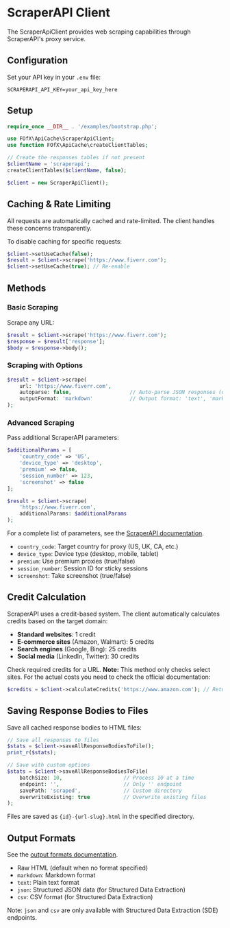 # ScraperAPI Client

The ScraperApiClient provides web scraping capabilities through ScraperAPI's proxy service.

## Configuration

Set your API key in your `.env` file:

```env
SCRAPERAPI_API_KEY=your_api_key_here
```

## Setup

```php
require_once __DIR__ . '/examples/bootstrap.php';

use FOfX\ApiCache\ScraperApiClient;
use function FOfX\ApiCache\createClientTables;

// Create the responses tables if not present
$clientName = 'scraperapi';
createClientTables($clientName, false);

$client = new ScraperApiClient();
```

## Caching & Rate Limiting

All requests are automatically cached and rate-limited. The client handles these concerns transparently.

To disable caching for specific requests:

```php
$client->setUseCache(false);
$result = $client->scrape('https://www.fiverr.com');
$client->setUseCache(true); // Re-enable
```

## Methods

### Basic Scraping

Scrape any URL:

```php
$result = $client->scrape('https://www.fiverr.com');
$response = $result['response'];
$body = $response->body();
```

### Scraping with Options

```php
$result = $client->scrape(
    url: 'https://www.fiverr.com',
    autoparse: false,                   // Auto-parse JSON responses (default: false)
    outputFormat: 'markdown'            // Output format: 'text', 'markdown', etc. (optional)
);
```

### Advanced Scraping

Pass additional ScraperAPI parameters:

```php
$additionalParams = [
    'country_code' => 'US',
    'device_type' => 'desktop',
    'premium' => false,
    'session_number' => 123,
	'screenshot' => false
];

$result = $client->scrape(
    'https://www.fiverr.com',
    additionalParams: $additionalParams
);
```

For a complete list of parameters, see the [ScraperAPI documentation](https://docs.scraperapi.com/making-requests/customizing-requests).

- `country_code`: Target country for proxy (US, UK, CA, etc.)
- `device_type`: Device type (desktop, mobile, tablet)
- `premium`: Use premium proxies (true/false)
- `session_number`: Session ID for sticky sessions
- `screenshot`: Take screenshot (true/false)

## Credit Calculation

ScraperAPI uses a credit-based system. The client automatically calculates credits based on the target domain:

- **Standard websites**: 1 credit
- **E-commerce sites** (Amazon, Walmart): 5 credits  
- **Search engines** (Google, Bing): 25 credits
- **Social media** (LinkedIn, Twitter): 30 credits

Check required credits for a URL. **Note:** This method only checks select sites. For the actual costs you need to check the official documentation:

```php
$credits = $client->calculateCredits('https://www.amazon.com'); // Returns 5
```

## Saving Response Bodies to Files

Save all cached response bodies to HTML files:

```php
// Save all responses to files
$stats = $client->saveAllResponseBodiesToFile();
print_r($stats);

// Save with custom options
$stats = $client->saveAllResponseBodiesToFile(
    batchSize: 10,                    // Process 10 at a time
    endpoint: '',                     // Only '' endpoint
    savePath: 'scraped',              // Custom directory
    overwriteExisting: true           // Overwrite existing files
);
```

Files are saved as `{id}-{url-slug}.html` in the specified directory.

## Output Formats

See the [output formats documentation](https://docs.scraperapi.com/java/handling-and-processing-responses/output-formats).

- Raw HTML (default when no format specified)
- `markdown`: Markdown format
- `text`: Plain text format
- `json`: Structured JSON data (for Structured Data Extraction)
- `csv`: CSV format (for Structured Data Extraction)  

Note: `json` and `csv` are only available with Structured Data Extraction (SDE) endpoints.